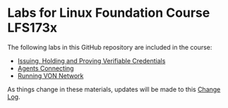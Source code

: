 # Labs for Linux Foundation Course LFS173x

The following labs in this GitHub repository are included in the course:

- [Issuing, Holding and Proving Verifiable Credentials](IssuingHoldingProving.md)
- [Agents Connecting](agentsConnecting.md)
- [Running VON Network](vonNetwork.md)

As things change in these materials, updates will be made to this [Change Log](ChangeLog.md).